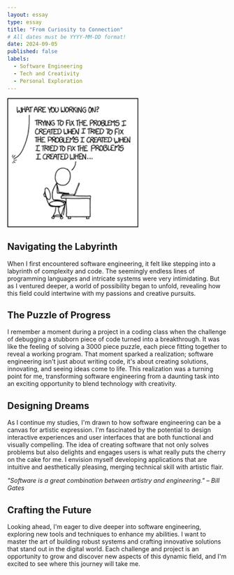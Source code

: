 ```yaml
---
layout: essay
type: essay
title: "From Curiosity to Connection"
# All dates must be YYYY-MM-DD format!
date: 2024-09-05
published: false
labels:
  - Software Engineering 
  - Tech and Creativity
  - Personal Exploration
---
```


<img width="300px" class="rounded float-start pe-4" src="../img/essay2pic.png">

## Navigating the Labyrinth

  When I first encountered software engineering, it felt like stepping into a labyrinth of complexity and code. The seemingly endless lines of programming languages and intricate systems were very intimidating. But as I ventured deeper, a world of possibility began to unfold, revealing how this field could intertwine with my passions and creative pursuits.

## The Puzzle of Progress

  I remember a moment during a project in a coding class when the challenge of debugging a stubborn piece of code turned into a breakthrough. It was like the feeling of solving a 3000 piece puzzle, each piece fitting together to reveal a working program. That moment sparked a realization; software engineering isn't just about writing code, it's about creating solutions, innovating, and seeing ideas come to life. This realization was a turning point for me, transforming software engineering from a daunting task into an exciting opportunity to blend technology with creativity. 

## Designing Dreams

  As I continue my studies, I'm drawn to how software engineering can be a canvas for artistic expression. I'm fascinated by the potential to design interactive experiences and user interfaces that are both functional and visually compelling. The idea of creating software that not only solves problems but also delights and engages users is what really puts the cherry on the cake for me. I envision myself developing applications that are intuitive and aesthetically pleasing, merging technical skill with artistic flair.

*"Software is a great combination between artistry and engineering." – Bill Gates*

## Crafting the Future

  Looking ahead, I'm eager to dive deeper into software engineering, exploring new tools and techniques to enhance my abilities. I want to master the art of building robust systems and crafting innovative solutions that stand out in the digital world. Each challenge and project is an opportunity to grow and discover new aspects of this dynamic field, and I'm excited to see where this journey will take me.

